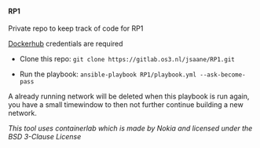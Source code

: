 #### RP1
Private repo to keep track of code for RP1

[Dockerhub](https://hub.docker.com/) credentials are required

- Clone this repo:
```git clone https://gitlab.os3.nl/jsaane/RP1.git```

- Run the playbook:
```ansible-playbook RP1/playbook.yml --ask-become-pass```

A already running network will be deleted when this playbook is run again, you have a small timewindow to then not further continue building a new network.

*This tool uses containerlab which is made by Nokia and licensed under the BSD 3-Clause License*

